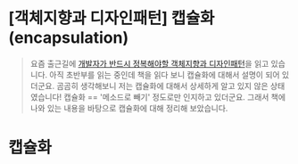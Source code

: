 # [객체지향과 디자인패턴] 캡슐화(encapsulation)

> 요즘 출근길에 [개발자가 반드시 정복해야할 객체지향과 디자인패턴](http://www.kyobobook.co.kr/product/detailViewKor.laf?mallGb=KOR&ejkGb=KOR&barcode=9788969090010)을 읽고 있습니다. 아직 초반부를 읽는 중인데 책을 읽다 보니 캡슐화에 대해서 설명이 되어 있더군요. 곰곰히 생각해보니 저는 캡슐화에 대해서 상세하게 알고 있지 않은 상태였습니다! 캡슐화 == '메소드로 빼기' 정도로만 인지하고 있더군요. 그래서 책에 나와 있는 내용을 바탕으로 캡슐화에 대해 정리해 보았습니다.

# 캡슐화

